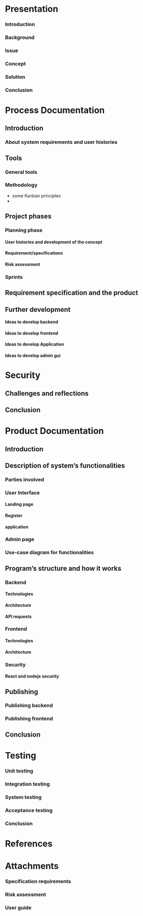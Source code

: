 # Presentation

### Introduction

### Background

### Issue

### Concept

### Solution

### Conclusion

# Process Documentation

## Introduction

### About system requirements and user histories

## Tools

### General tools

### Methodology

-  some Kanban principles
-

## Project phases

### Planning phase

#### User histories and development of the concept

#### Requirement/specifications

#### Risk assessment

### Sprints

## Requirement specification and the product

## Further development

#### Ideas to develop backend

#### Ideas to develop frontend

#### Ideas to develop Application

#### Ideas to develop admin gui

# Security

## Challenges and reflections

## Conclusion

# Product Documentation

## Introduction

## Description of system’s functionalities

### Parties involved

### User Interface

#### Landing page

#### Register

#### application

### Admin page

### Use-case diagram for functionalities

## Program’s structure and how it works

### Backend

#### Technologies

#### Architecture

#### API requests

### Frontend

#### Technologies

#### Architecture

### Security

#### React and nodejs security

## Publishing

### Publishing backend

### Publishing frontend

## Conclusion

# Testing

### Unit testing

### Integration testing

### System testing

### Acceptance testing

### Conclusion

# References

# Attachments

### Specification requirements

### Risk assessment

### User guide
